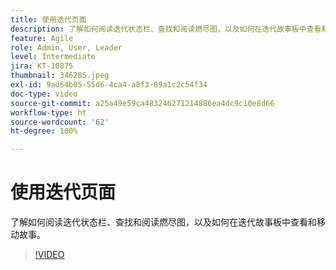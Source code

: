 ```yaml
---
title: 使用迭代页面
description: 了解如何阅读迭代状态栏、查找和阅读燃尽图，以及如何在迭代故事板中查看和移动故事。
feature: Agile
role: Admin, User, Leader
level: Intermediate
jira: KT-10875
thumbnail: 346285.jpeg
exl-id: 9ad64b05-55d6-4ca4-a8f3-89a1c2c54f34
doc-type: video
source-git-commit: a25a49e59ca483246271214886ea4dc9c10e8d66
workflow-type: ht
source-wordcount: '62'
ht-degree: 100%

---
```


# 使用迭代页面

了解如何阅读迭代状态栏、查找和阅读燃尽图，以及如何在迭代故事板中查看和移动故事。

>[!VIDEO](https://video.tv.adobe.com/v/346285/?quality=12&learn=on)
